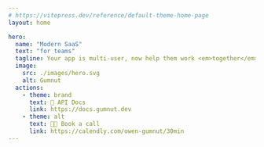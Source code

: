 ```yaml
---
# https://vitepress.dev/reference/default-theme-home-page
layout: home

hero:
  name: "Modern SaaS"
  text: "for teams"
  tagline: Your app is multi-user, now help them work <em>together</em>.<br>Turn your product into a real-time workspace with editing, history, audits, and AI agents—fast.
  image:
    src: ./images/hero.svg
    alt: Gumnut
  actions:
    - theme: brand
      text: 📄 API Docs
      link: https://docs.gumnut.dev
    - theme: alt
      text: 🧑‍💻 Book a call
      link: https://calendly.com/owen-gumnut/30min
---
```


<script setup>
import DemoSection from './.vitepress/theme/components/DemoSection.vue'
import SocialProofSection from './.vitepress/theme/components/SocialProofSection.vue'
import CaseStudiesSection from './.vitepress/theme/components/CaseStudiesSection.vue'
import FeaturesOverviewSection from './.vitepress/theme/components/FeaturesOverviewSection.vue'
import FeaturesDetailSection from './.vitepress/theme/components/FeaturesDetailSection.vue'
</script>

<DemoSection />
<FeaturesOverviewSection />
<SocialProofSection />
<CaseStudiesSection />
<FeaturesDetailSection />
